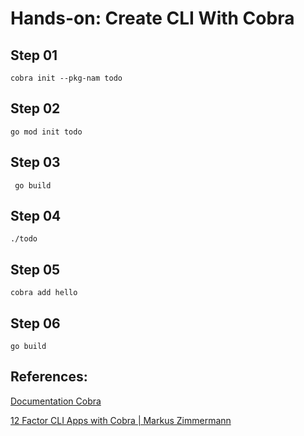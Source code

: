 # Hands-on: Create CLI With Cobra

## Step 01

```shell
cobra init --pkg-nam todo
```

## Step 02

```shell
go mod init todo
```

## Step 03

```shell
 go build
```

## Step 04

```shell
./todo
```

## Step 05

```shell
cobra add hello
```

## Step 06

```shell
go build
```

## References:

[Documentation Cobra](https://github.com/spf13/cobra/)

[12 Factor CLI Apps with Cobra | Markus Zimmermann](https://www.youtube.com/watch?v=W5qdsAEzgMI)